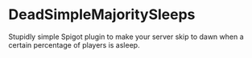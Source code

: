 # DeadSimpleMajoritySleeps
Stupidly simple Spigot plugin to make your server skip to dawn when a certain percentage of players is asleep.
